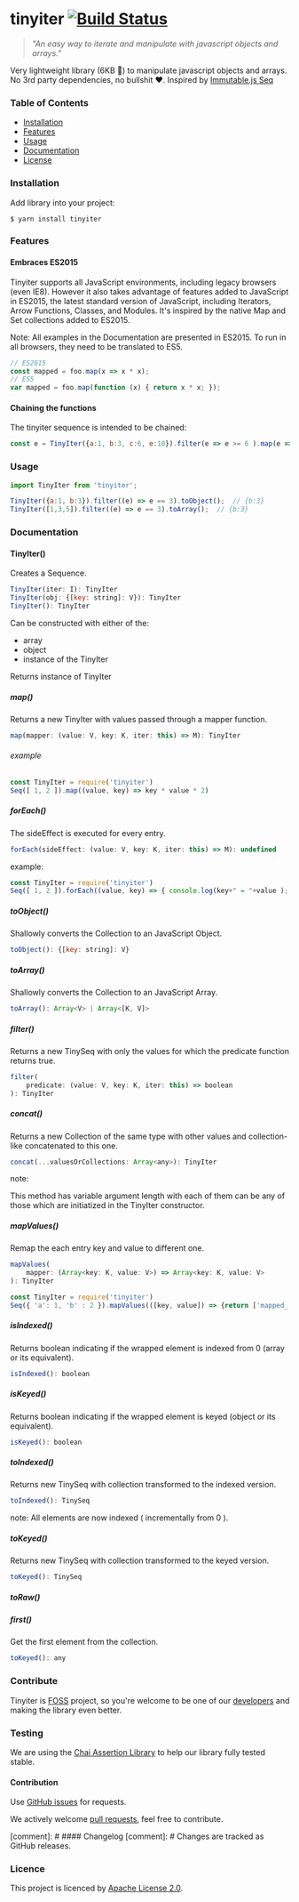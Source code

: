 # tinyiter [![Build Status](https://travis-ci.com/saskaale/tinyiter.svg?branch=master)](https://travis-ci.com/saskaale/tinyiter)
> *"An easy way to iterate and manipulate with javascript objects and arrays."*

Very lightweight library (6KB :hammer:) to manipulate javascript objects and arrays. No 3rd party dependencies, no bullshit :heart:. Inspired by [Immutable.js Seq](https://facebook.github.io/immutable-js/docs/#/Seq)

### Table of Contents
* [Installation](#installation)
* [Features](#features)
* [Usage](#usage)
* [Documentation](#documentation)
* [License](#license)

### Installation
Add library into your project:
```console
$ yarn install tinyiter
```

### Features

#### Embraces ES2015

Tinyiter supports all JavaScript environments, including legacy browsers (even IE8). However it also takes advantage of features added to JavaScript in ES2015, the latest standard version of JavaScript,
 including Iterators, Arrow Functions, Classes, and Modules. It's inspired by the native Map and Set collections added to ES2015.

Note: All examples in the Documentation are presented in ES2015. To run in all browsers, they need to be translated to ES5.

```javascript
// ES2015
const mapped = foo.map(x => x * x);
// ES5
var mapped = foo.map(function (x) { return x * x; });
```

#### Chaining the functions

The tinyiter sequence is intended to be chained:

```javascript
const e = TinyIter({a:1, b:3, c:6, e:10}).filter(e => e >= 6 ).map(e => e * 2 ).toObject(); // {c:12, e:20}
```


### Usage
```javascript
import TinyIter from 'tinyiter';

TinyIter({a:1, b:3}).filter((e) => e == 3).toObject();  // {b:3}
TinyIter([1,3,5]).filter((e) => e == 3).toArray();  // {b:3}
```
### Documentation

#### TinyIter()

Creates a Sequence.

```javascript
TinyIter(iter: I): TinyIter
TinyIter(obj: {[key: string]: V}): TinyIter
TinyIter(): TinyIter
```

Can be constructed with either of the:

* array
* object
* instance of the TinyIter

Returns instance of TinyIter

##### map()

Returns a new TinyIter with values passed through a mapper function.

```javascript
map(mapper: (value: V, key: K, iter: this) => M): TinyIter
```

###### example
```javascript
const TinyIter = require('tinyiter')
Seq([ 1, 2 ]).map((value, key) => key * value * 2)
```

##### forEach()

The sideEffect is executed for every entry.

```javascript
forEach(sideEffect: (value: V, key: K, iter: this) => M): undefined
```

example:

```javascript
const TinyIter = require('tinyiter')
Seq([ 1, 2 ]).forEach((value, key) => { console.log(key+" = "+value ); }
```

##### toObject()

Shallowly converts the Collection to an JavaScript Object.

```javascript
toObject(): {[key: string]: V}
```

##### toArray()

Shallowly converts the Collection to an JavaScript Array.

```javascript
toArray(): Array<V> | Array<[K, V]>
```

##### filter()

Returns a new TinySeq with only the values for which the predicate function returns true.

```javascript
filter(
    predicate: (value: V, key: K, iter: this) => boolean
): TinyIter
```

##### concat()

Returns a new Collection of the same type with other values and collection-like concatenated to this one.

```javascript
concat(...valuesOrCollections: Array<any>): TinyIter
```

note:

This method has variable argument length with each of them can be any of those which are initiatized in the TinyIter constructor.

##### mapValues()

Remap the each entry key and value to different one.

```javascript
mapValues(
    mapper: (Array<key: K, value: V>) => Array<key: K, value: V>
): TinyIter
```

```javascript
const TinyIter = require('tinyiter')
Seq({ 'a': 1, 'b' : 2 }).mapValues(([key, value]) => {return ['mapped_'+k, value*2];} );
```

##### isIndexed()

Returns boolean indicating if the wrapped element is indexed from 0 (array or its equivalent).

```javascript
isIndexed(): boolean
```

##### isKeyed()

Returns boolean indicating if the wrapped element is keyed (object or its equivalent).

```javascript
isKeyed(): boolean
```

##### toIndexed()

Returns new TinySeq with collection transformed to the indexed version.

```javascript
toIndexed(): TinySeq
```

note:
All elements are now indexed ( incrementally from 0 ).

##### toKeyed()

Returns new TinySeq with collection transformed to the keyed version.

```javascript
toKeyed(): TinySeq
```

##### toRaw()


##### first()

Get the first element from the collection.

```javascript
toKeyed(): any
```

### Contribute

Tinyiter is [FOSS](https://en.wikipedia.org/wiki/Free_and_open-source_software) project, so you're welcome to be one of our [developers](https://github.com/saskaale/tinyiter/blob/master/AUTHORS) and making the library even better.

### Testing
We are using the [Chai Assertion Library](http://www.chaijs.com/) to help our library fully tested stable.

#### Contribution
Use [GitHub issues](https://github.com/saskaale/tinyiter/issues) for requests.

We actively welcome [pull requests](https://github.com/saskaale/tinyiter/pulls), feel free to contribute.

[comment]: # #### Changelog
[comment]: # Changes are tracked as GitHub releases.

### Licence
This project is licenced by [Apache License 2.0](https://github.com/saskaale/tinyiter/blob/master/LICENSE).


